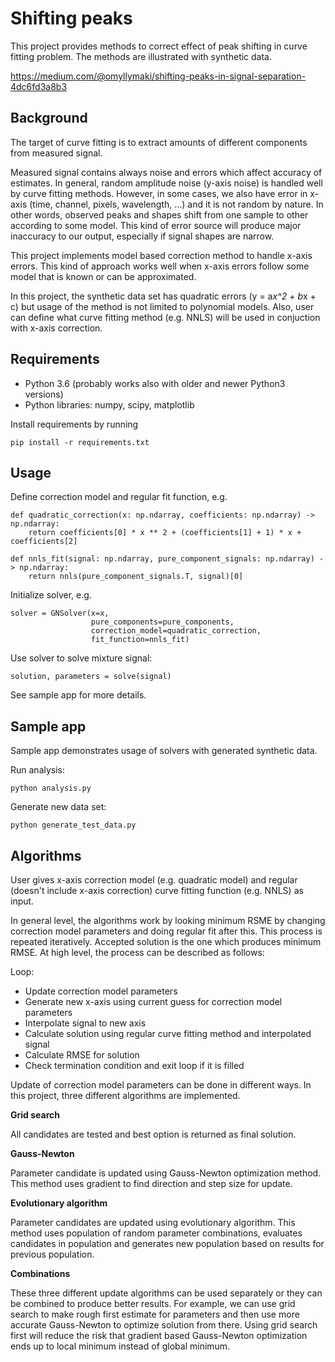 # Shifting peaks

This project provides methods to correct effect of peak shifting in curve fitting problem. The methods 
are illustrated with synthetic data.

https://medium.com/@omyllymaki/shifting-peaks-in-signal-separation-4dc6fd3a8b3

## Background

The target of curve fitting is to extract amounts of different components from measured signal.

Measured signal contains always noise and errors which affect accuracy of estimates. 
In general, random amplitude noise (y-axis noise) is handled well by curve fitting methods. However, in some cases,
we also have error in x-axis (time, channel, pixels, wavelength, ...) and it is not random by nature. 
In other words, observed peaks and shapes shift from one sample to other according to some model. This kind of 
error source will produce major inaccuracy to our output, especially if signal shapes are narrow.

This project implements model based correction method to handle x-axis errors. This kind of approach
works well when x-axis errors follow some model that is known or can be approximated. 

In this project, the synthetic data set has quadratic errors (y = a*x^2 + b*x + c) but usage of the method is not limited
to polynomial models. Also, user can define what curve fitting method (e.g. NNLS) will be used in conjuction with x-axis
correction.


## Requirements

- Python 3.6 (probably works also with older and newer Python3 versions)
- Python libraries: numpy, scipy, matplotlib

Install requirements by running

```
pip install -r requirements.txt
```


## Usage

Define correction model and regular fit function, e.g.

```
def quadratic_correction(x: np.ndarray, coefficients: np.ndarray) -> np.ndarray:
    return coefficients[0] * x ** 2 + (coefficients[1] + 1) * x + coefficients[2]

def nnls_fit(signal: np.ndarray, pure_component_signals: np.ndarray) -> np.ndarray:
    return nnls(pure_component_signals.T, signal)[0]
```

Initialize solver, e.g.

```
solver = GNSolver(x=x,
                  pure_components=pure_components,
                  correction_model=quadratic_correction,
                  fit_function=nnls_fit)
```

Use solver to solve mixture signal:

```
solution, parameters = solve(signal)
```

See sample app for more details.


## Sample app

Sample app demonstrates usage of solvers with generated synthetic data.
    

Run analysis:

```
python analysis.py
```

Generate new data set:

```
python generate_test_data.py
```


## Algorithms

User gives x-axis correction model (e.g. quadratic model) and regular (doesn't include x-axis correction) curve fitting 
function (e.g. NNLS) as input. 

In general level, the algorithms work by looking minimum RSME by changing correction model parameters
and doing regular fit after this. This process is repeated iteratively. Accepted solution is 
the one which produces minimum RMSE. At high level, the process can be described as follows:

Loop:
- Update correction model parameters
- Generate new x-axis using current guess for correction model parameters
- Interpolate signal to new axis
- Calculate solution using regular curve fitting method and interpolated signal
- Calculate RMSE for solution
- Check termination condition and exit loop if it is filled

Update of correction model parameters can be done in different ways. In this project, three
different algorithms are implemented.

**Grid search**

All candidates are tested and best option is returned as final solution.

**Gauss-Newton**

Parameter candidate is updated using Gauss-Newton optimization method. This method uses gradient to
find direction and step size for update.

**Evolutionary algorithm**

Parameter candidates are updated using evolutionary algorithm. This method uses population of random 
parameter combinations, evaluates candidates in population and generates new population based on
results for previous population.

**Combinations**

These three different update algorithms can be used separately or they can be combined to produce better
results. For example, we can use grid search to make rough first estimate for parameters and then use more
accurate Gauss-Newton to optimize solution from there. Using grid search first will reduce the risk that 
gradient based Gauss-Newton optimization ends up to local minimum instead of global minimum.


